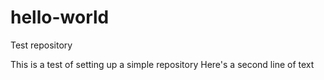 # hello-world
Test repository

This is a test of setting up a simple repository
Here's a second line of text
